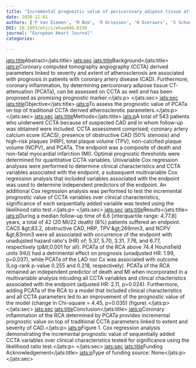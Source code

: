 ```yaml
---
title: "Incremental prognostic value of pericoronary adipose tissue attenuation on top of comprehensive ccta assessment"
date: 2020-11-01
authors: ['P Van Diemen', 'M Bom', 'R Driessen', 'H Everaars', 'S Schumacher', 'R De Winter', 'P Van De Ven', 'M Freiman', 'L Goshen', 'D Heitel', 'E Langzam', 'A Van Rossum', 'I Danad', 'P Knaapen']
DOI: 10.1093/ehjci/ehaa946.0150
journal: "European Heart Journal"
categories: 

---
```

<jats:title>Abstract</jats:title>
               <jats:sec>
                  <jats:title>Background</jats:title>
                  <jats:p>Coronary computed tomography angiography (CCTA) derived parameters linked to severity and extent of atherosclerosis are associated with prognosis in patients with coronary artery disease (CAD). Furthermore, coronary inflammation, by determining pericoronary adipose tissue CT-attenuation (PCATa), can be assessed on CCTA as well and has been proposed as promising prognostic marker.</jats:p>
               </jats:sec>
               <jats:sec>
                  <jats:title>Objective</jats:title>
                  <jats:p>To assess the prognostic value of PCATa on top of traditional CCTA derived atherosclerotic parameters.</jats:p>
               </jats:sec>
               <jats:sec>
                  <jats:title>Methods</jats:title>
                  <jats:p>A total of 543 patients who underwent CCTA because of suspected CAD and in whom follow-up was obtained were included. CCTA assessment comprised; coronary artery calcium score (CACS), presence of obstructive CAD (50% stenosis) and high-risk plaques (HRP), total plaque volume (TPV), non-calcified plaque volume (NCPV), and PCATa. The endpoint was a composite of death and non-fatal myocardial infarction (MI). Optimal prognostic thresholds were determined for quantitative CCTA variables. Univariable Cox regression analyses were performed to determine clinical characteristics and CCTA variables associated with the endpoint, a subsequent multivariable Cox regression analysis that included variables associated with the endpoint was used to determine independent predictors of the endpoint. An additional Cox regression analysis was performed to test the incremental prognostic value of CCTA variables over clinical characteristics, significance of each sequentially added variable was tested using the likelihood ratio test.</jats:p>
               </jats:sec>
               <jats:sec>
                  <jats:title>Results</jats:title>
                  <jats:p>During a median follow-up time of 6.6 [interquartile range: 4.77.8] years, a total of 42 (20 MI/22 death) (8%) patients suffered an endpoint. CACS &amp;gt;83.2, obstructive CAD, HRP, TPV &amp;gt;269mm3, and NCPV &amp;gt;83mm3 were all associated with occurrence of the endpoint with unadujsted hazard ratio's (HR) of; 5.37, 5.70, 3.31, 7.76, and 6.77, respectively (p&amp;lt;0.001 for all). PCATa of the RCA above 74.4 Hounsfield units (HU) had a detrimental effect on prognosis (unadjusted HR: 1.99, p=0.037), while PCATa of the LAD nor Cx was associated with outcome (Log-rank p-value 0.255 and 0.218, respectively). PCATa of the RCA remained an independent predictor of death and MI when incorporated in a multivariable analysis inlcuding all CCTA variables and clincal chacteristics associated with the endpoint (adjusted HR: 2.11, p=0.024). Furthermore, adding PCATa of the RCA to a model that included clinical characteristics and all CCTA parameters led to an improvement of the prognostic value of the model (change in Chi-square = 4.45, p=0.035) (figure).</jats:p>
               </jats:sec>
               <jats:sec>
                  <jats:title>Conclusion</jats:title>
                  <jats:p>Coronary inflammation of the RCA determined by PCATa provides incremental prognostic value on top of traditional CCTA parameters linked to extent and severity of CAD.</jats:p>
                  <jats:p>Figure 1. Cox regression analysis demonstrating the incremental prognostic value of sequentially added CCTA variables over clinical characteristics tested for significance using the likelihood ratio test.</jats:p>
               </jats:sec>
               <jats:sec>
                  <jats:title>Funding Acknowledgement</jats:title>
                  <jats:p>Type of funding source: None</jats:p>
               </jats:sec>
            